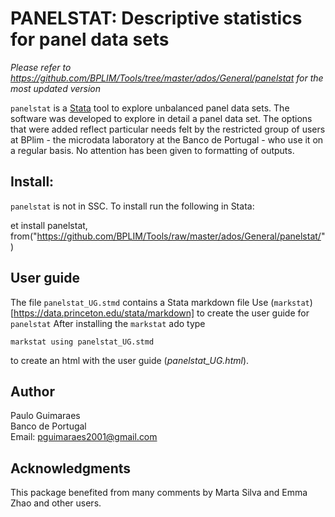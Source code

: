 
# PANELSTAT: Descriptive statistics for panel data sets

*Please refer to https://github.com/BPLIM/Tools/tree/master/ados/General/panelstat for the most updated version*

`panelstat` is a [Stata](http://www.stata.com/) tool to explore unbalanced panel data sets. The software was developed to explore in detail a panel data set. The options that were added reflect particular needs felt by the restricted group of users at BPlim - the microdata laboratory at the Banco de Portugal - who use it on a regular basis. No attention has been given to formatting of outputs.

## Install:

`panelstat` is not in SSC. To install run the following in Stata:

et install panelstat, from("https://github.com/BPLIM/Tools/raw/master/ados/General/panelstat/")

## User guide

The file `panelstat_UG.stmd` contains a Stata markdown file 
Use (`markstat`)[https://data.princeton.edu/stata/markdown] to create the user guide for `panelstat`
After installing the `markstat` ado type
```
markstat using panelstat_UG.stmd
```
to create an html with the user guide (*panelstat_UG.html*).

## Author

Paulo Guimaraes
<br>Banco de Portugal
<br>Email: pguimaraes2001@gmail.com

## Acknowledgments

This package benefited from many comments by Marta Silva and Emma Zhao and other users.

